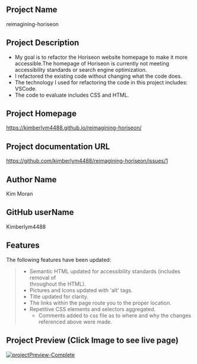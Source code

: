 ## Project Name 
reimagining-horiseon

## Project Description

* My goal is to refactor the Horiseon website homepage to make it more accessible.The homepage of Horiseon is currently not meeting accessibility standards or search engine optimization. 
* I refactored the existing code without changing what the code does. 
* The technology I used for refactoring the code in this project includes: VSCode. 
* The code to evaluate includes CSS and HTML.

## Project Homepage
https://kimberlym4488.github.io/reimagining-horiseon/

## Project documentation URL
https://github.com/kimberlym4488/reimagining-horiseon/issues/1

## Author Name
Kim Moran
## GitHub userName
Kimberlym4488

## Features

The following features have been updated:

> * Semantic HTML updated for accessibility standards (includes removal of <div> throughout the HTML). 
> * Pictures and Icons updated with 'alt' tags. 
> * Title updated for clarity.
> * The links within the page route you to the proper location.
> * Repetitive CSS elements and selectors aggregated.
>    * Comments added to css file as to where and why the changes referenced above were made.

## Project Preview (Click Image to see live page)

[![projectPreview-Complete](https://user-images.githubusercontent.com/92805933/139871425-a6966946-d798-4b78-9d8b-786488c086da.png)](https://kimberlym4488.github.io/reimagining-horiseon/)


